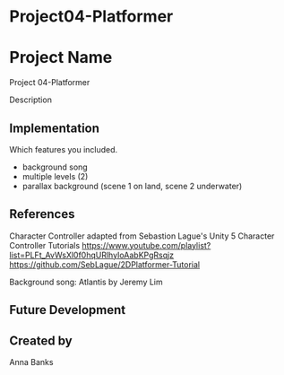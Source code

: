 # Project04-Platformer

# Project Name
Project 04-Platformer

Description

## Implementation
Which features you included.
- background song
- multiple levels (2)
- parallax background (scene 1 on land, scene 2 underwater)
## References

Character Controller adapted from Sebastion Lague's Unity 5 Character Controller Tutorials
https://www.youtube.com/playlist?list=PLFt_AvWsXl0f0hqURlhyIoAabKPgRsqjz
https://github.com/SebLague/2DPlatformer-Tutorial

Background song: Atlantis by Jeremy Lim

## Future Development

## Created by
Anna Banks
